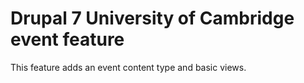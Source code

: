 Drupal 7 University of Cambridge event feature
==============================================

This feature adds an event content type and basic views.
